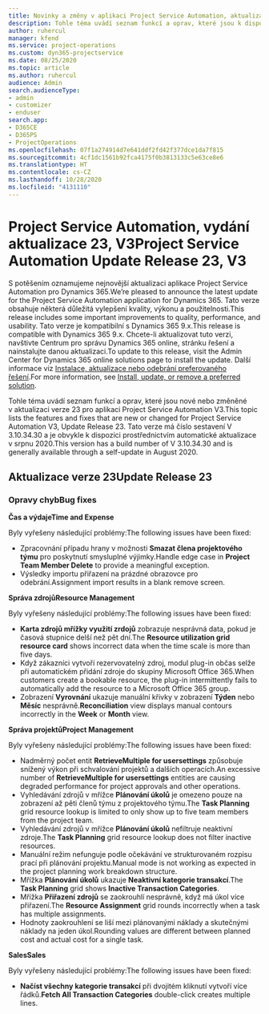 ```yaml
---
title: Novinky a změny v aplikaci Project Service Automation, aktualizace verze 23, V3
description: Tohle téma uvádí seznam funkcí a oprav, které jsou k dispozici v Project Service Automation, aktualizace verze 23, V3.
author: ruhercul
manager: kfend
ms.service: project-operations
ms.custom: dyn365-projectservice
ms.date: 08/25/2020
ms.topic: article
ms.author: ruhercul
audience: Admin
search.audienceType:
- admin
- customizer
- enduser
search.app:
- D365CE
- D365PS
- ProjectOperations
ms.openlocfilehash: 07f1a274914d7e641ddf2fd42f377dce1da7f815
ms.sourcegitcommit: 4cf1dc1561b92fca4175f0b3813133c5e63ce8e6
ms.translationtype: HT
ms.contentlocale: cs-CZ
ms.lasthandoff: 10/28/2020
ms.locfileid: "4131110"
---
```

# <a name="project-service-automation-update-release-23-v3"></a><span data-ttu-id="0df8d-103">Project Service Automation, vydání aktualizace 23, V3</span><span class="sxs-lookup"><span data-stu-id="0df8d-103">Project Service Automation Update Release 23, V3</span></span>

<span data-ttu-id="0df8d-104">S potěšením oznamujeme nejnovější aktualizaci aplikace Project Service Automation pro Dynamics 365.</span><span class="sxs-lookup"><span data-stu-id="0df8d-104">We’re pleased to announce the latest update for the Project Service Automation application for Dynamics 365.</span></span> <span data-ttu-id="0df8d-105">Tato verze obsahuje některá důležitá vylepšení kvality, výkonu a použitelnosti.</span><span class="sxs-lookup"><span data-stu-id="0df8d-105">This release includes some important improvements to quality, performance, and usability.</span></span> <span data-ttu-id="0df8d-106">Tato verze je kompatibilní s Dynamics 365 9.x.</span><span class="sxs-lookup"><span data-stu-id="0df8d-106">This release is compatible with Dynamics 365 9.x.</span></span> <span data-ttu-id="0df8d-107">Chcete-li aktualizovat tuto verzi, navštivte Centrum pro správu Dynamics 365 online, stránku řešení a nainstalujte danou aktualizaci.</span><span class="sxs-lookup"><span data-stu-id="0df8d-107">To update to this release, visit the Admin Center for Dynamics 365 online solutions page to install the update.</span></span> <span data-ttu-id="0df8d-108">Další informace viz [Instalace, aktualizace nebo odebrání preferovaného řešení](https://docs.microsoft.com/power-platform/admin/install-remove-preferred-solution).</span><span class="sxs-lookup"><span data-stu-id="0df8d-108">For more information, see [Install, update, or remove a preferred solution](https://docs.microsoft.com/power-platform/admin/install-remove-preferred-solution).</span></span>

<span data-ttu-id="0df8d-109">Tohle téma uvádí seznam funkcí a oprav, které jsou nové nebo změněné v aktualizaci verze 23 pro aplikaci Project Service Automation V3.</span><span class="sxs-lookup"><span data-stu-id="0df8d-109">This topic lists the features and fixes that are new or changed for Project Service Automation V3, Update Release 23.</span></span> <span data-ttu-id="0df8d-110">Tato verze má číslo sestavení V 3.10.34.30 a je obvykle k dispozici prostřednictvím automatické aktualizace v srpnu 2020.</span><span class="sxs-lookup"><span data-stu-id="0df8d-110">This version has a build number of V 3.10.34.30 and is generally available through a self-update in August 2020.</span></span>

## <a name="update-release-23"></a><span data-ttu-id="0df8d-111">Aktualizace verze 23</span><span class="sxs-lookup"><span data-stu-id="0df8d-111">Update Release 23</span></span>

### <a name="bug-fixes"></a><span data-ttu-id="0df8d-112">Opravy chyb</span><span class="sxs-lookup"><span data-stu-id="0df8d-112">Bug fixes</span></span>

<span data-ttu-id="0df8d-113">**Čas a výdaje**</span><span class="sxs-lookup"><span data-stu-id="0df8d-113">**Time and Expense**</span></span>

<span data-ttu-id="0df8d-114">Byly vyřešeny následující problémy:</span><span class="sxs-lookup"><span data-stu-id="0df8d-114">The following issues have been fixed:</span></span>
- <span data-ttu-id="0df8d-115">Zpracovnání případu hrany v možnosti **Smazat člena projektového týmu** pro poskytnutí smysluplné výjimky.</span><span class="sxs-lookup"><span data-stu-id="0df8d-115">Handle edge case in **Project Team Member Delete** to provide a meaningful exception.</span></span>
- <span data-ttu-id="0df8d-116">Výsledky importu přiřazení na prázdné obrazovce pro odebrání.</span><span class="sxs-lookup"><span data-stu-id="0df8d-116">Assignment import results in a blank remove screen.</span></span>

<span data-ttu-id="0df8d-117">**Správa zdrojů**</span><span class="sxs-lookup"><span data-stu-id="0df8d-117">**Resource Management**</span></span>

<span data-ttu-id="0df8d-118">Byly vyřešeny následující problémy:</span><span class="sxs-lookup"><span data-stu-id="0df8d-118">The following issues have been fixed:</span></span>

- <span data-ttu-id="0df8d-119">**Karta zdrojů mřížky využití zrdojů** zobrazuje nesprávná data, pokud je časová stupnice delší než pět dní.</span><span class="sxs-lookup"><span data-stu-id="0df8d-119">The **Resource utilization grid resource card** shows incorrect data when the time scale is more than five days.</span></span>
- <span data-ttu-id="0df8d-120">Když zákazníci vytvoří rezervovatelný zdroj, modul plug-in občas selže při automatickém přidání zdroje do skupiny Microsoft Office 365.</span><span class="sxs-lookup"><span data-stu-id="0df8d-120">When customers create a bookable resource, the plug-in intermittently fails to automatically add the resource to a Microsoft Office 365 group.</span></span>
- <span data-ttu-id="0df8d-121">Zobrazení **Vyrovnání** ukazuje manuální křivky v zobrazení **Týden** nebo **Měsíc** nesprávně.</span><span class="sxs-lookup"><span data-stu-id="0df8d-121">**Reconciliation** view displays manual contours incorrectly in the **Week** or **Month** view.</span></span>

<span data-ttu-id="0df8d-122">**Správa projektů**</span><span class="sxs-lookup"><span data-stu-id="0df8d-122">**Project Management**</span></span>

<span data-ttu-id="0df8d-123">Byly vyřešeny následující problémy:</span><span class="sxs-lookup"><span data-stu-id="0df8d-123">The following issues have been fixed:</span></span>

- <span data-ttu-id="0df8d-124">Nadměrný počet entit **RetrieveMultiple for usersettings** způsobuje snížený výkon při schvalování projektů a dalších operacích.</span><span class="sxs-lookup"><span data-stu-id="0df8d-124">An excessive number of **RetrieveMultiple for usersettings** entities are causing degraded performance for project approvals and other operations.</span></span>
- <span data-ttu-id="0df8d-125">Vyhledávání zdrojů v mřížce **Plánování úkolů** je omezeno pouze na zobrazení až pěti členů týmu z projektového týmu.</span><span class="sxs-lookup"><span data-stu-id="0df8d-125">The **Task Planning** grid resource lookup is limited to only show up to five team members from the project team.</span></span> 
- <span data-ttu-id="0df8d-126">Vyhledávání zdrojů v mřížce **Plánování úkolů** nefiltruje neaktivní zdroje.</span><span class="sxs-lookup"><span data-stu-id="0df8d-126">The **Task Planning** grid resource lookup does not filter inactive resources.</span></span>
- <span data-ttu-id="0df8d-127">Manuální režim nefunguje podle očekávání ve strukturovaném rozpisu prací při plánování projektu.</span><span class="sxs-lookup"><span data-stu-id="0df8d-127">Manual mode is not working as expected in the project planning work breakdown structure.</span></span>
- <span data-ttu-id="0df8d-128">Mřížka **Plánování úkolů** ukazuje **Neaktivní kategorie transakcí**.</span><span class="sxs-lookup"><span data-stu-id="0df8d-128">The **Task Planning** grid shows **Inactive Transaction Categories**.</span></span>
- <span data-ttu-id="0df8d-129">Mřížka **Přiřazení zdrojů** se zaokrouhlí nesprávně, když má úkol více přiřazení.</span><span class="sxs-lookup"><span data-stu-id="0df8d-129">The **Resource Assignment** grid rounds incorrectly when a task has multiple assignments.</span></span>
- <span data-ttu-id="0df8d-130">Hodnoty zaokrouhlení se liší mezi plánovanými náklady a skutečnými náklady na jeden úkol.</span><span class="sxs-lookup"><span data-stu-id="0df8d-130">Rounding values are different between planned cost and actual cost for a single task.</span></span>

<span data-ttu-id="0df8d-131">**Sales**</span><span class="sxs-lookup"><span data-stu-id="0df8d-131">**Sales**</span></span>

<span data-ttu-id="0df8d-132">Byly vyřešeny následující problémy:</span><span class="sxs-lookup"><span data-stu-id="0df8d-132">The following issues have been fixed:</span></span>

- <span data-ttu-id="0df8d-133">**Načíst všechny kategorie transakcí** při dvojitém kliknutí vytvoří více řádků.</span><span class="sxs-lookup"><span data-stu-id="0df8d-133">**Fetch All Transaction Categories** double-click creates multiple lines.</span></span>
